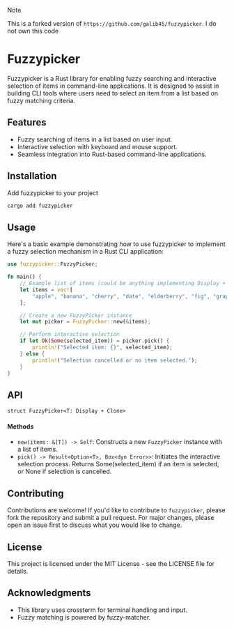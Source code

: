 > [!NOTE]
> This is a forked version of `https://github.com/galib45/fuzzypicker`.
> I do not own this code

# Fuzzypicker

Fuzzypicker is a Rust library for enabling fuzzy searching and interactive selection of items in command-line applications. It is designed to assist in building CLI tools where users need to select an item from a list based on fuzzy matching criteria.

## Features

- Fuzzy searching of items in a list based on user input.
- Interactive selection with keyboard and mouse support.
- Seamless integration into Rust-based command-line applications.

## Installation

Add fuzzypicker to your project

```bash
cargo add fuzzypicker
```

## Usage

Here's a basic example demonstrating how to use fuzzypicker to implement a fuzzy selection mechanism in a Rust CLI application:

```rust
use fuzzypicker::FuzzyPicker;

fn main() {
    // Example list of items (could be anything implementing Display + Clone)
    let items = vec![
        "apple", "banana", "cherry", "date", "elderberry", "fig", "grape", "honeydew",
    ];

    // Create a new FuzzyPicker instance
    let mut picker = FuzzyPicker::new(&items);

    // Perform interactive selection
    if let Ok(Some(selected_item)) = picker.pick() {
        println!("Selected item: {}", selected_item);
    } else {
        println!("Selection cancelled or no item selected.");
    }
}
```

## API

`struct FuzzyPicker<T: Display + Clone>`

#### Methods

- `new(items: &[T]) -> Self`: Constructs a new `FuzzyPicker` instance with a list of items.
- `pick() -> Result<Option<T>, Box<dyn Error>>`: Initiates the interactive selection process. Returns Some(selected_item) if an item is selected, or None if selection is cancelled.

## Contributing

Contributions are welcome! If you'd like to contribute to `fuzzypicker`, please fork the repository and submit a pull request. For major changes, please open an issue first to discuss what you would like to change.

## License

This project is licensed under the MIT License - see the LICENSE file for details.

## Acknowledgments

- This library uses crossterm for terminal handling and input.
- Fuzzy matching is powered by fuzzy-matcher.
